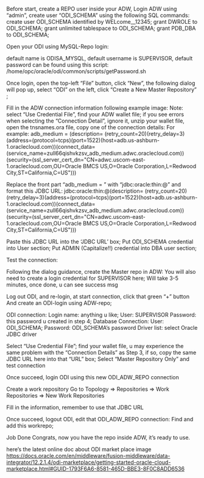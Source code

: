 Before start, create a REPO user inside your ADW,
Login ADW using “admin”, create user “ODI_SCHEMA” using the following SQL commands:
create user ODI_SCHEMA identified by WELcome__12345;
grant DWROLE to ODI_SCHEMA;
grant unlimited tablespace to ODI_SCHEMA;
grant PDB_DBA to ODI_SCHEMA;


Open your ODI using MySQL-Repo login:

default name is ODISA_MYSQL, 
default username is SUPERVISOR, 
default password can be found using this script: /home/opc/oracle/odi/common/scripts/getPassword.sh




Once login, open the top-left “File” button, click “New”, the following dialog will pop up, select “ODI” on the left, click “Create a New Master Repository” ;



Fill in the ADW connection information following example image:
Note: select “Use Credential File”, find your ADW wallet file; if you see errors when selecting the “Connection Detail”, ignore it, unzip your wallet file, open the tnsnames.ora file, copy one of the connection details:
For example:
adb_medium = (description= (retry_count=20)(retry_delay=3)(address=(protocol=tcps)(port=1522)(host=adb.us-ashburn-1.oraclecloud.com))(connect_data=(service_name=zull66qishvkzsv_adb_medium.adwc.oraclecloud.com))(security=(ssl_server_cert_dn="CN=adwc.uscom-east-1.oraclecloud.com,OU=Oracle BMCS US,O=Oracle Corporation,L=Redwood City,ST=California,C=US")))

Replace the front part “adb_medium = ” with “jdbc:oracle:thin:@” and format this JDBC URL:
jdbc:oracle:thin:@(description= (retry_count=20)(retry_delay=3)(address=(protocol=tcps)(port=1522)(host=adb.us-ashburn-1.oraclecloud.com))(connect_data=(service_name=zull66qishvkzsv_adb_medium.adwc.oraclecloud.com))(security=(ssl_server_cert_dn="CN=adwc.uscom-east-1.oraclecloud.com,OU=Oracle BMCS US,O=Oracle Corporation,L=Redwood City,ST=California,C=US")))

Paste this JDBC URL into the ‘JDBC URL’ box;
Put ODI_SCHEMA credential into User section;
Put ADMIN (Capitalize!!) credential into DBA user section;



Test the connection:




Following the dialog guidance, create the Master repo in ADW:
You will also need to create a login credential for SUPERVISOR here;
Will take 3-5 minutes, once done, u can see success msg





Log out ODI, and re-login, at start connection, click that green “+” button
 And create an ODI-login using ADW-repo;



ODI connection:
Login name: anything u like;
User: SUPERVISOR
Password: this password u created in step 4;
Database Connection:
User: ODI_SCHEMA;
Password: ODI_SCHEMA’s password
Driver list: select Oracle JDBC driver


Select “Use Credential File”; 
find your wallet file, u may experience the same problem with the “Connection Details” as Step 3, if so, copy the same JDBC URL here into that “URL” box;
Select “Master Repository Only” and test connection




Once succeed, login ODI using this new ODI_ADW_REPO connection




Create a work repository
Go to Topology => Repositories => Work Repositories => New Work Repositories

Fill in the information, remember to use that JDBC URL





Once succeed, logout ODI, edit that ODI_ADW_REPO connection:
Find and add this workrepo;


Job Done
Congrats, now you have the repo inside ADW, it’s ready to use.

here’s the latest online doc about ODI market place image
https://docs.oracle.com/en/middleware/fusion-middleware/data-integrator/12.2.1.4/odi-marketplace/getting-started-oracle-cloud-marketplace.html#GUID-1793F6A6-8581-465D-BBE3-8F0C8ADD6536















